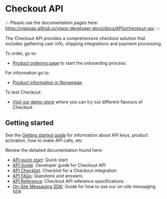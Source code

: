 <!-- START_METADATA
---
title: "Introduction"
sidebar_position: 1
hide_table_of_contents: true
pagination_next: null
pagination_prev: null
---
END_METADATA -->

# Checkout API

<!-- START_COMMENT -->

💥 Please use the documentation pages here: <https://vippsas.github.io/vipps-developer-docs/docs/APIs/checkout-api>. 💥

<!-- END_COMMENT -->

The Checkout API provides a comprehensive checkout solution that includes gathering user info, shipping integrations and payment processing.

To order, go to:

* [Product ordering page](https://portal.vipps.no/register/vippscheckout) to start the onboarding process.

For information go to:

* [Product information in Norwegian](https://www.vipps.no/produkter-og-tjenester/bedrift/ta-betalt-paa-nett/checkout/)

To test Checkout:

* [Visit our demo store](https://demo.vipps.no/vipps-checkout) where you can try out different flavours of Checkout

## Getting started

See the
[Getting started guide](https://vippsas.github.io/vipps-developer-docs/docs/vipps-developers/vipps-getting-started)
for information about API keys, product activation, how to make API calls, etc.

Review the detailed documentation found here:

* [API quick start](vipps-checkout-api-quick-start.md): Quick start
* [API Guide](vipps-checkout-api.md): Developer guide for Checkout API
* [API Checklist](vipps-checkout-api-checklist.md): Checklist for a Checkout integration
* [API FAQs](vipps-checkout-api-faq.md): Questions and answers
* [API Reference](https://vippsas.github.io/vipps-developer-docs/api/checkout): Checkout API reference specifications
* [On-Site Messaging SDK](vipps-checkout-on-site-messaging.md): Guide for how to use our on-site messaging SDK
